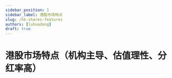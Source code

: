 ```yaml
---
sidebar_position: 1
sidebar_label: 港股市场特点
slug: /hk-shares-features
authors: [luhuadong]
draft: true
---
```


# 港股市场特点（机构主导、估值理性、分红率高）

